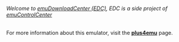 ###### Welcome to [emuDownloadCenter (EDC)](https://github.com/PhoenixInteractiveNL/emuDownloadCenter/wiki/), EDC is a side project of [emuControlCenter](https://github.com/PhoenixInteractiveNL/emuControlCenter/wiki/)

For more information about this emulator, visit the [**plus4emu**](https://github.com/PhoenixInteractiveNL/emuDownloadCenter/wiki/Emulator-plus4emu#menu) page.
